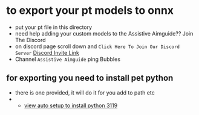 # to export your pt models to onnx 
- put your pt file in this directory
- need help adding your custom models to the Assistive Aimguide?? Join The Discord
- on discord page scroll down and `Click Here To Join Our Discord Server` [Discord Invite Link](https://discord.fnbubbles420.org/invite)
- Channel `Assistive Aimguide` ping Bubbles


## for exporting you need to install pet python 
- there is one provided, it will do it for you add to path etc
- - [view auto setup to install python 3119](https://github.com/FNBUBBLES420-ORG/FSharp-Assistive-Aimguide-NVIDIA/tree/main/Assistive-Aim-guide-Auto-Setup)
